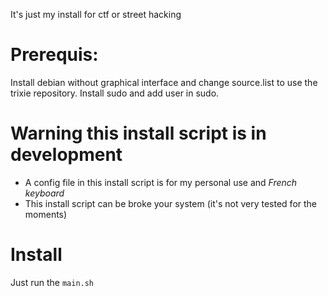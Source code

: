 It's just my install for ctf or street hacking

# Prerequis:
Install debian without graphical interface
and change source.list to use the trixie repository.
Install sudo and add user in sudo.

# Warning this install script is in development
- A config file in this install script is for my personal use and *French keyboard*
- This install script can be broke your system (it's not very tested for the moments)

# Install
Just run the `main.sh`
